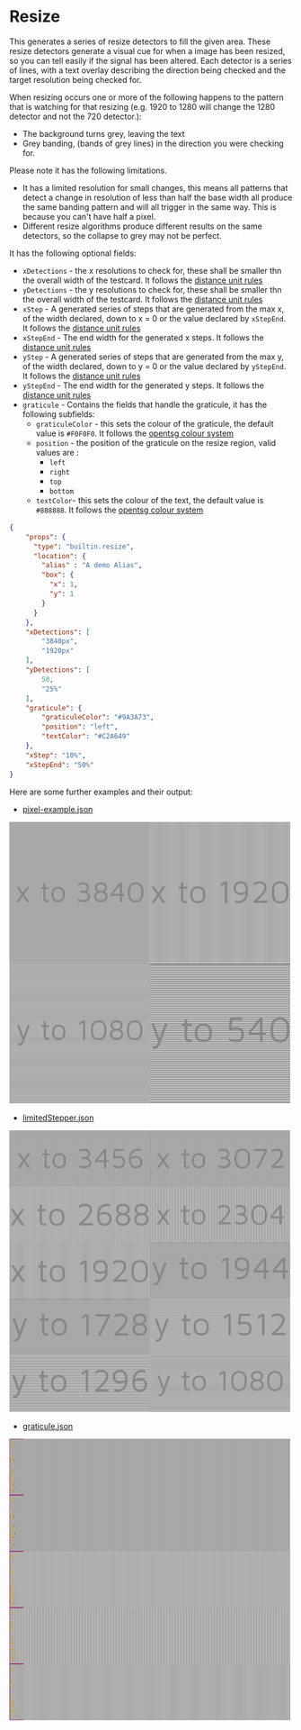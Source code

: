 # Resize

This generates a series of resize detectors to fill the given area.
These resize detectors generate a visual cue for when a image has been resized,
so you can tell easily if the signal has been altered.
Each detector is a series of lines, with a text overlay describing the
direction being checked and the target resolution being checked for.

When resizing occurs one or more of the following happens to the pattern that is
watching for that resizing (e.g. 1920 to 1280 will change the 1280 detector and not
the 720 detector.):

- The background turns grey, leaving the text
- Grey banding, (bands of grey lines) in the direction you were checking for.

Please note it has the following limitations.

- It has a limited resolution for small changes, this means all patterns that
detect a change in resolution of less than half the base width
all produce the same banding pattern and
will all trigger in the same way. This is because you can't have half a pixel.
- Different resize algorithms produce different results on the same detectors,
so the collapse to grey may not be perfect.

It has the following optional fields:

- `xDetections` -  the x resolutions to check for, these shall be smaller thn the overall
width of the testcard. It follows the [distance unit rules][dur]
- `yDetections` - the y resolutions to check for, these shall be smaller thn the overall
width of the testcard. It follows the [distance unit rules][dur]
- `xStep` - A generated series of steps that are generated from the max x, of the width
declared, down to x = 0 or the value declared by `xStepEnd`. It follows the [distance unit rules][dur]
- `xStepEnd` - The end width for the generated x steps. It follows the [distance unit rules][dur]
- `yStep` - A generated series of steps that are generated from the max y, of the width
declared, down to y = 0 or the value declared by `yStepEnd`. It follows the [distance unit rules][dur]
- `yStepEnd` - The end width for the generated y steps. It follows the [distance unit rules][dur]
- `graticule` - Contains the fields that handle the graticule,
it has the following subfields:
  - `graticuleColor` - this sets the colour of the graticule, the default
value is `#F0F0F0`. It follows the [opentsg colour system][cgen]
  - `position` - the position of the graticule on the resize region,
valid values are :
    - `left`
    - `right`
    - `top`
    - `bottom`
  - `textColor`- this sets the colour of the text, the default
value is `#888888`. It follows the [opentsg colour system][cgen]

```json
{
    "props": {
      "type": "builtin.resize",
      "location": {
        "alias" : "A demo Alias",
        "box": {
          "x": 1,
          "y": 1
        }
      }
    },
    "xDetections": [
        "3840px",
        "1920px"
    ],
    "yDetections": [
        50,
        "25%"
    ],
    "graticule": {
        "graticuleColor": "#9A3A73",
        "position": "left",
        "textColor": "#C2A649"
    },
    "xStep": "10%",
    "xStepEnd": "50%"
}
```

Here are some further examples and their output:

- [pixel-example.json](../exampleJson/builtin.resize/pixel-example.json)

![image](../exampleJson/builtin.resize/pixel-example.png)

- [limitedStepper.json](../exampleJson/builtin.resize/limitedStepper-example.json)

![image](../exampleJson/builtin.resize/limitedStepper-example.png)

- [graticule.json](../exampleJson/builtin.resize/graticule-example.json)

![image](../exampleJson/builtin.resize/graticule-example.png)

[dur]: ../utils/parameters/readme.md#offset "the parameter readme, linked to the section about offsets"
[cgen]: ../utils/parameters/readme.md "the pcolourgen readme"
